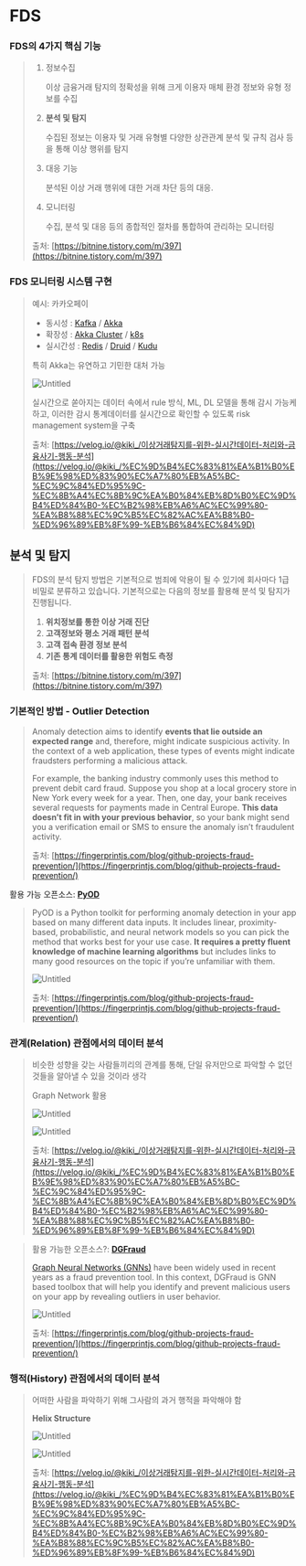 # FDS

### FDS의 4가지 핵심 기능

> 1. 정보수집
> 
>    이상 금융거래 탐지의 정확성을 위해 
>    크게 이용자 매체 환경 정보와 유형 정보를 수집 
> 
> 2. **분석 및 탐지**
> 
>    수집된 정보는 이용자 및 거래 유형별 다양한 상관관계 분석 
>    및 규칙 검사 등을 통해 이상 행위를 탐지 
> 
> 3. 대응 기능
> 
>    분석된 이상 거래 행위에 대한 거래 차단 등의 대응.
> 
> 4. 모니터링
> 
>    수집, 분석 및 대응 등의 종합적인 절차를 통합하여 관리하는 모니터링 
> 
> 
> 출처: [https://bitnine.tistory.com/m/397](https://bitnine.tistory.com/m/397)
> 

### FDS 모니터링 시스템 구현

> 예시: 카카오페이
> 
> - 동시성 : [Kafka](https://ko.wikipedia.org/wiki/%EC%95%84%ED%8C%8C%EC%B9%98_%EC%B9%B4%ED%94%84%EC%B9%B4) / [Akka](https://ko.wikipedia.org/wiki/Akka)
> - 확장성 : [Akka Cluster](https://doc.akka.io/docs/akka/current/typed/cluster-concepts.html#introduction) / [k8s](https://ko.wikipedia.org/wiki/%EC%BF%A0%EB%B2%84%EB%84%A4%ED%8B%B0%EC%8A%A4)
> - 실시간성 : [Redis](https://ko.wikipedia.org/wiki/%EB%A0%88%EB%94%94%EC%8A%A4) / [Druid](https://ko.wikipedia.org/wiki/%EC%95%84%ED%8C%8C%EC%B9%98_%EB%93%9C%EB%A3%A8%EC%9D%B4%EB%93%9C) / [Kudu](https://ko.wikipedia.org/wiki/%EC%95%84%ED%8C%8C%EC%B9%98_%EC%BF%A0%EB%91%90)
> 
> 특히 Akka는 유연하고 기민한 대처 가능
> 
> ![Untitled](FDS.images/Untitled.png)
> 
> 실시간으로 쏟아지는 데이터 속에서 rule 방식, ML, DL 모델을 통해 감시 가능케 하고, 
> 이러한 감시 통계데이터를 실시간으로 확인할 수 있도록 risk management system을 구축
> 
> 출처: [https://velog.io/@kiki_/이상거래탐지를-위한-실시간데이터-처리와-금융사기-행동-분석](https://velog.io/@kiki_/%EC%9D%B4%EC%83%81%EA%B1%B0%EB%9E%98%ED%83%90%EC%A7%80%EB%A5%BC-%EC%9C%84%ED%95%9C-%EC%8B%A4%EC%8B%9C%EA%B0%84%EB%8D%B0%EC%9D%B4%ED%84%B0-%EC%B2%98%EB%A6%AC%EC%99%80-%EA%B8%88%EC%9C%B5%EC%82%AC%EA%B8%B0-%ED%96%89%EB%8F%99-%EB%B6%84%EC%84%9D)
> 

## 분석 및 탐지

> FDS의 분석 탐지 방법은 기본적으로 범죄에 악용이 될 수 있기에 회사마다 1급 비밀로 분류하고 있습니다. 기본적으로는 다음의 정보를 활용해 분석 및 탐지가 진행됩니다.
> 
> 1. **위치정보를 통한 이상 거래 진단**
> 2. **고객정보와 평소 거래 패턴 분석**
> 3. **고객 접속 환경 정보 분석**
> 4. **기존 통계 데이터를 활용한 위험도 측정**
> 
> 출처: [https://bitnine.tistory.com/m/397](https://bitnine.tistory.com/m/397)
> 

### 기본적인 방법 - Outlier Detection

> Anomaly detection aims to identify **events that lie outside an expected range** and, therefore, might indicate suspicious activity. In the context of a web application, these types of events might indicate fraudsters performing a malicious attack.
> 
> 
> For example, the banking industry commonly uses this method to prevent debit card fraud. Suppose you shop at a local grocery store in New York every week for a year. Then, one day, your bank receives several requests for payments made in Central Europe. **This data doesn’t fit in with your previous behavior**, so your bank might send you a verification email or SMS to ensure the anomaly isn’t fraudulent activity.
> 
> 출처: [https://fingerprintjs.com/blog/github-projects-fraud-prevention/](https://fingerprintjs.com/blog/github-projects-fraud-prevention/)
> 

활용 가능 오픈소스: **[PyOD](https://github.com/yzhao062/pyod)**

> PyOD is a Python toolkit for performing anomaly detection in your app based on many different data inputs. It includes linear, proximity-based, probabilistic, and neural network models so you can pick the method that works best for your use case. **It requires a pretty fluent knowledge of machine learning algorithms** but includes links to many good resources on the topic if you’re unfamiliar with them.
> 
> 
> ![Untitled](FDS.images/Untitled%201.png)
> 
> 출처: [https://fingerprintjs.com/blog/github-projects-fraud-prevention/](https://fingerprintjs.com/blog/github-projects-fraud-prevention/)
> 

### 관계(Relation) 관점에서의 데이터 분석

> 비슷한 성향을 갖는 사람들끼리의 관계를 통해, 
단일 유저만으로 파악할 수 없던 것들을 알아낼 수 있을 것이라 생각
> 
> 
> Graph Network 활용
> 
> ![Untitled](FDS.images/Untitled%202.png)
> 
> ![Untitled](FDS.images/Untitled%203.png)
> 
> 출처: [https://velog.io/@kiki_/이상거래탐지를-위한-실시간데이터-처리와-금융사기-행동-분석](https://velog.io/@kiki_/%EC%9D%B4%EC%83%81%EA%B1%B0%EB%9E%98%ED%83%90%EC%A7%80%EB%A5%BC-%EC%9C%84%ED%95%9C-%EC%8B%A4%EC%8B%9C%EA%B0%84%EB%8D%B0%EC%9D%B4%ED%84%B0-%EC%B2%98%EB%A6%AC%EC%99%80-%EA%B8%88%EC%9C%B5%EC%82%AC%EA%B8%B0-%ED%96%89%EB%8F%99-%EB%B6%84%EC%84%9D)
> 

> 활용 가능한 오픈소스?: **[DGFraud](https://github.com/safe-graph/DGFraud)**
> 
> 
> [Graph Neural Networks (GNNs)](https://neptune.ai/blog/graph-neural-network-and-some-of-gnn-applications) have been widely used in recent years as a fraud prevention tool. In this context, DGFraud is GNN based toolbox that will help you identify and prevent malicious users on your app by revealing outliers in user behavior.
> 
> ![Untitled](FDS.images/Untitled%204.png)
> 
> 출처: [https://fingerprintjs.com/blog/github-projects-fraud-prevention/](https://fingerprintjs.com/blog/github-projects-fraud-prevention/) 
> 

### **행적(History) 관점에서의 데이터 분석**

> 어떠한 사람을 파악하기 위해 그사람의 과거 행적을 파악해야 함
> 
> 
> **Helix Structure**
> 
> ![Untitled](FDS.images/Untitled%205.png)
> 
> ![Untitled](FDS.images/Untitled%206.png)
> 
> 출처: [https://velog.io/@kiki_/이상거래탐지를-위한-실시간데이터-처리와-금융사기-행동-분석](https://velog.io/@kiki_/%EC%9D%B4%EC%83%81%EA%B1%B0%EB%9E%98%ED%83%90%EC%A7%80%EB%A5%BC-%EC%9C%84%ED%95%9C-%EC%8B%A4%EC%8B%9C%EA%B0%84%EB%8D%B0%EC%9D%B4%ED%84%B0-%EC%B2%98%EB%A6%AC%EC%99%80-%EA%B8%88%EC%9C%B5%EC%82%AC%EA%B8%B0-%ED%96%89%EB%8F%99-%EB%B6%84%EC%84%9D)